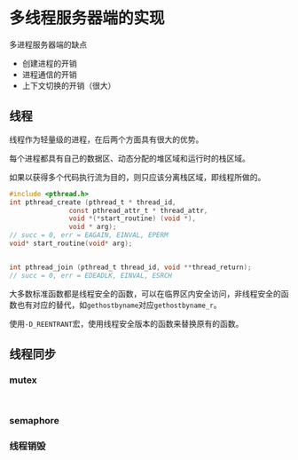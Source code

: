 # 多线程服务器端的实现
多进程服务器端的缺点
- 创建进程的开销
- 进程通信的开销
- 上下文切换的开销（很大）

## 线程
线程作为轻量级的进程，在后两个方面具有很大的优势。

每个进程都具有自己的数据区、动态分配的堆区域和运行时的栈区域。

如果以获得多个代码执行流为目的，则只应该分离栈区域，即线程所做的。

```c
#include <pthread.h>
int pthread_create (pthread_t * thread_id,
			   const pthread_attr_t * thread_attr,
			   void *(*start_routine) (void *),
			   void * arg);
// succ = 0, err = EAGAIN, EINVAL, EPERM
void* start_routine(void* arg);


int pthread_join (pthread_t thread_id, void **thread_return);
// succ = 0, err = EDEADLK, EINVAL, ESRCH

```

大多数标准函数都是线程安全的函数，可以在临界区内安全访问，非线程安全的函数也有对应的替代，如`gethostbyname`对应`gethostbyname_r`。

使用`-D_REENTRANT`宏，使用线程安全版本的函数来替换原有的函数。

## 线程同步

### mutex

```c



```


### semaphore

### 线程销毁

